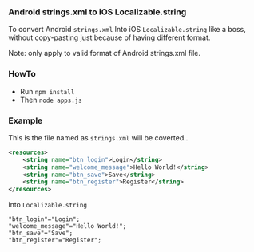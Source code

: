 ### Android strings.xml to iOS Localizable.string

To convert Android `strings.xml` Into iOS `Localizable.string` like a boss, without copy-pasting just because of having different format.

Note: only apply to valid format of Android strings.xml file.

### HowTo

- Run `npm install`
- Then `node apps.js`

### Example

This is the file named as `strings.xml` will be coverted..

```xml
<resources>
    <string name="btn_login">Login</string>
    <string name="welcome_message">Hello World!</string>
    <string name="btn_save">Save</string>
    <string name="btn_register">Register</string>
</resources>

```

into `Localizable.string`

```string
"btn_login"="Login";
"welcome_message"="Hello World!";
"btn_save"="Save";
"btn_register"="Register";
```